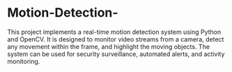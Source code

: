 # Motion-Detection-
This project implements a real-time motion detection system using Python and OpenCV. It is designed to monitor video streams from a camera, detect any movement within the frame, and highlight the moving objects. The system can be used for security surveillance, automated alerts, and activity monitoring.
